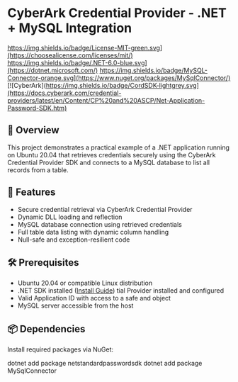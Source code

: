 # CyberArk Credential Provider - .NET + MySQL Integration

https://img.shields.io/badge/License-MIT-green.svg](https://choosealicense.com/licenses/mit/)
https://img.shields.io/badge/.NET-6.0-blue.svg](https://dotnet.microsoft.com/)
https://img.shields.io/badge/MySQL-Connector-orange.svg](https://www.nuget.org/packages/MySqlConnector/)
[![CyberArk](https://img.shields.io/badge/CordSDK-lightgrey.svg](https://docs.cyberark.com/credential-providers/latest/en/Content/CP%20and%20ASCP/Net-Application-Password-SDK.htm)

## 📘 Overview

This project demonstrates a practical example of a .NET application running on Ubuntu 20.04 that retrieves credentials securely using the CyberArk Credential Provider SDK and connects to a MySQL database to list all records from a table.

## 🚀 Features

- Secure credential retrieval via CyberArk Credential Provider
- Dynamic DLL loading and reflection
- MySQL database connection using retrieved credentials
- Full table data listing with dynamic column handling
- Null-safe and exception-resilient code

## 🛠️ Prerequisites

- Ubuntu 20.04 or compatible Linux distribution
- .NET SDK installed ([Install Guide](https://learn.microsoft.com/en-us/dotnet/core/install/linux-ubuntu))
tial Provider installed and configured
- Valid Application ID with access to a safe and object
- MySQL server accessible from the host

## 📦 Dependencies

Install required packages via NuGet:


dotnet add package netstandardpasswordsdk
dotnet add package MySqlConnector

